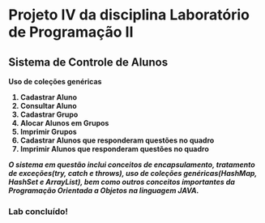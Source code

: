 <h1><b>Projeto IV da disciplina Laboratório de  Programação II</b></h1>

<h2><b>Sistema de Controle de Alunos<b></h2>

<b>Uso de coleções genéricas</b>

<ol>
  <li>Cadastrar Aluno</li>
  <li>Consultar Aluno</li>
  <li>Cadastrar Grupo</li>
  <li>Alocar Alunos em Grupos</li>
  <li>Imprimir Grupos</li>
  <li>Cadastrar Alunos que responderam questões no quadro</li>
  <li>Imprimir Alunos que responderam questões no quadro</li>
</ol>

<i>O sistema em questão inclui conceitos de encapsulamento, tratamento de exceções(try, catch e throws), uso de coleções genéricas(HashMap, HashSet e ArrayList), bem como outros
conceitos importantes da Programação Orientada a Objetos na linguagem JAVA.</i>

<h3>Lab concluído!</b>
